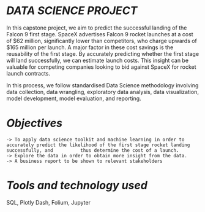 # *DATA SCIENCE PROJECT*

In this capstone project, we aim to predict the successful landing of the Falcon 9 first stage. SpaceX advertises Falcon 9 rocket launches at a cost of $62 million, significantly lower than competitors, who charge upwards of $165 million per launch. A major factor in these cost savings is the reusability of the first stage. By accurately predicting whether the first stage will land successfully, we can estimate launch costs. This insight can be valuable for competing companies looking to bid against SpaceX for rocket launch contracts.


In this process, we follow standardised Data Science methodology involving data collection, data wrangling, exploratory data analysis, data visualization, model development, model evaluation, and reporting.

# *Objectives*

    -> To apply data science toolkit and machine learning in order to accurately predict the likelihood of the first stage rocket landing successfully, and          thus determine the cost of a launch.
    -> Explore the data in order to obtain more insight from the data.
    -> A business report to be shown to relevant stakeholders

# *Tools and technology used*
SQL, Plotly Dash, Folium, Jupyter
